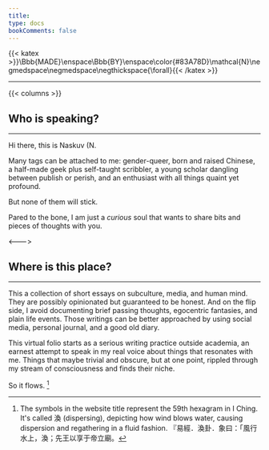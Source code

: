 ```yaml
---
title: 
type: docs
bookComments: false
---
```



{{< katex >}}\Bbb{MADE}\enspace\Bbb{BY}\enspace\color{#83A78D}\mathcal{N}\negmedspace\negmedspace\negthickspace{\forall}{{< /katex >}}

---

{{< columns >}}

## Who is speaking? 
---
Hi there, this is Naskuv (N.

Many tags can be attached to me: gender-queer, born and raised Chinese, a half-made geek plus self-taught scribbler, a young scholar dangling between publish or perish, and an enthusiast with all things quaint yet profound.

But none of them will stick. 

Pared to the bone, I am just a *curious* soul that wants to share bits and pieces of thoughts with you.


<--->

## Where is this place?
---

This a collection of short essays on subculture, media, and human mind. They are possibly opinionated but guaranteed to be honest. And on the flip side, I avoid documenting brief passing thoughts, egocentric fantasies, and plain life events. Those writings can be better approached by using social media, personal journal, and a good old diary. 

This virtual folio starts as a serious writing practice outside academia, an earnest attempt to speak in my real voice about things that resonates with me. Things that maybe trivial and obscure, but at one point, rippled through my stream of consciousness and finds their niche. 

So it flows. [^1]
 
[^1]: The symbols in the website title represent the 59th hexagram in I Ching. It's called 渙 (dispersing), depicting how wind blows water, causing dispersion and regathering in a fluid fashion. 『易經．渙卦．象曰：「風行水上，渙；先王以享于帝立廟。

